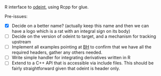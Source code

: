 R interface to [odeint](http://headmyshoulder.github.io/odeint-v2/downloads.html), using Rcpp for glue.

Pre-issues:

- [x] Decide on a better name? (actually keep this name and then we can have a logo which is a rat with an integral sign on its body)
- [ ] Decide on the version of odeint to target, and a mechanism for tracking upstream
- [ ] Implement all examples pointing at [BH](http://cran.r-project.org/web/packages/BH/index.html) to confirm that we have all the required headers, gather any others needed.
- [ ] Write simple handler for integrating derivatives written in R
- [ ] Extend to a C++ API that is accessible via include files.  This should be fairly straightforward given that odeint is header only.
